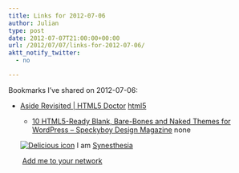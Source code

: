 ```yaml
---
title: Links for 2012-07-06
author: Julian
type: post
date: 2012-07-07T21:00:00+00:00
url: /2012/07/07/links-for-2012-07-06/
aktt_notify_twitter:
  - no

---
```

Bookmarks I&#8217;ve shared on 2012-07-06:

  * [Aside Revisited | HTML5 Doctor][1] 
    [html5][2] </li> 
    
      * [10 HTML5-Ready Blank, Bare-Bones and Naked Themes for WordPress &#8211; Speckyboy Design Magazine][3] 
        none</li> </ul> 
        
        <p class="deliciouslink">
          <a href="http://del.icio.us/synesthesia" title="See all my bookmarks on del.icio.us"><img src="https://www.synesthesia.co.uk/images/deliciousicon.jpg" alt="Delicious icon" /></a>&nbsp;I am <a href="http://del.icio.us/synesthesia" title="See all my bookmarks on del.icio.us">Synesthesia</a>
        </p>
        
        <p class="deliciouslink">
          <a href="http://del.icio.us/network?add=synesthesia" title="Add me to your del.icio.us network"><img src="https://www.synesthesia.co.uk/images/add.gif" alt="" /></a>&nbsp;<a href="http://del.icio.us/network?add=synesthesia" title="Add me to your del.icio.us network">Add me to your network</a>
        </p>

 [1]: http://html5doctor.com/aside-revisited/
 [2]: http://www.delicious.com/synesthesia/html5
 [3]: http://speckyboy.com/2011/04/25/10-html5-ready-blank-bare-bones-and-naked-themes-for-wordpress/